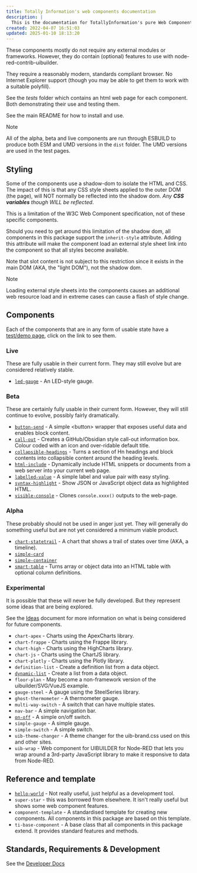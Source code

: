 ```yaml
---
title: Totally Information's web components documentation
description: |
  This is the documentation for TotallyInformation's pure Web Components.
created: 2022-04-07 16:51:03
updated: 2025-01-10 18:13:20
---
```


These components mostly do not require any external modules or frameworks. However, they do contain (optional) features to use with node-red-contrib-uibuilder.

They require a reasonably modern, standards compliant browser. No Internet Explorer support (though you may be able to get them to work with a suitable polyfill).

See the _tests_ folder which contains an html web page for each component. Both demonstrating their use and testing them.

See the main README for how to install and use.

> [!NOTE]
> All of the alpha, beta and live components are run through ESBUILD to produce both ESM and UMD versions in the `dist` folder. The UMD versions are used in the test pages.

## Styling

Some of the components use a shadow-dom to isolate the HTML and CSS. The impact of this is that any CSS style sheets applied to the outer DOM (the page), will NOT normally be reflected into the shadow dom. _Any **CSS variables** though WILL be reflected_.

This is a limitation of the W3C Web Component specification, not of these specific components.

Should you need to get around this limitation of the shadow dom, all components in this package support the `inherit-style` attribute. Adding this attribute will make the component load an external style sheet link into the component so that all styles become available.

Note that slot content is not subject to this restriction since it exists in the main DOM (AKA, the "light DOM"), not the shadow dom.

> [!NOTE]
> Loading external style sheets into the components causes an additional web resource load and in extreme cases can cause a flash of style change.

## Components

Each of the components that are in any form of usable state have a [test/demo page](https://wc.totallyinformation.net/tests/index.html), click on the link to see them.

### Live

These are fully usable in their current form. They may still evolve but are considered relatively stable.

* [`led-gauge`](led-gauge) - An LED-style gauge.

### Beta

These are certainly fully usable in their current form. However, they will still continue to evolve, possibly fairly dramatically.

* [`button-send`](button-send) - A simple &lt;button> wrapper that exposes useful data and enables block content.
* [`call-out`](call-out) - Creates a GitHub/Obsidian style call-out information box. Colour coded with an icon and over-ridable default title.
* [`collapsible-headings`](collapsible-headings) - Turns a section of Hn headings and block contents into collapsible content around the heading levels.
* [`html-include`](html-include) - Dynamically include HTML snippets or documents from a web server into your current web page.
* [`labelled-value`](labelled-value) - A simple label and value pair with easy styling.
* [`syntax-highlight`](syntax-highlight) - Show JSON or JavaScript object data as highlighted HTML.
* [`visible-console`](visible-console) - Clones `console.xxxx()` outputs to the web-page.

### Alpha

These probably should not be used in anger just yet. They will generally do something useful but are not yet considered a minimum viable product.

* [`chart-statetrail`](chart-statetrail) - A chart that shows a trail of states over time (AKA, a timeline).
* [`simple-card`](simple-card)
* [`simple-container`](simple-container)
* [`smart-table`](smart-table) - Turns array or object data into an HTML table with optional column definitions.

### Experimental

It is possible that these will never be fully developed. But they represent some ideas that are being explored.

See the [Ideas](ideas.md) document for more information on what is being considered for future components.

* `chart-apex` - Charts using the ApexCharts library.
* `chart-frappe` - Charts using the Frappe library.
* `chart-high` - Charts using the HighCharts library.
* `chart-js` - Charts using the ChartJS library.
* `chart-plotly` - Charts using the Plotly library.
* `definition-list` - Create a definition list from a data object.
* [`dynamic-list`](dynamic-list) - Create a list from a data object.
* `floor-plan` - May become a non-framework version of the uibuilder/SVG/VueJS example.
* `gauge-steel` - A gauge using the SteelSeries library.
* `ghost-thermometer` - A thermometer gauge.
* `multi-way-switch` - A switch that can have multiple states.
* `nav-bar` - A simple navigation bar.
* [`on-off`](on-off) - A simple on/off switch.
* `simple-gauge` - A simple gauge.
* `simple-switch` - A simple switch.
* `uib-theme-changer` - A theme changer for the uib-brand.css used on this and other sites.
* `uib-wrap` - Web component for UIBUILDER for Node-RED that lets you wrap around a 3rd-party JavaScript library to make it responsive to data from Node-RED.

## Reference and template

* [`hello-world`](hello-world.md) - Not really useful, just helpful as a development tool.
* `super-star` - this was borrowed from elsewhere. It isn't really useful but shows some web component features.
* `component-template` - A standardised template for creating new components. All components in this package are based on this template.
* `ti-base-component` - A base class that all components in this package extend. It provides standard features and methods.

## Standards, Requirements & Development

See the [Developer Docs](dev.md)
